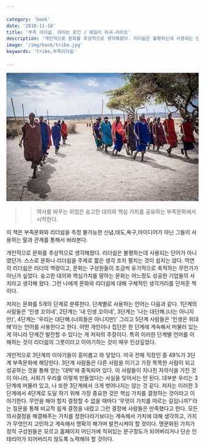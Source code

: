 ```yaml
---

category: 'book'
date: '2018-11-18'
title: '부족 리더쉽. 데이브 로건 / 헤일리 피셔-라이트'
description: '개인적으로 문화를 추상적으로 생각해왔다. 리더쉽은 불평하는데 사용되는 단어가 아니였던가. 스스로 문화나 리더쉽을 주제로 짧은 생각 조차 펼치는 것이 쉽지는 않다. 막연히 리더쉽은 리더의 역량이고, 문화는 구성원들이 조금씩 유기적으로 축적하는 무언가가 아닌가 싶었다. 숭고한 대의와 핵심가치를 말하는 문화는 어느정도 성공한 기업들의 사치라고 생각해 왔다. 그런 나에게 문화와 리더쉽에 대해 구체적인 생각거리를 던져준 책이다.' 
image: '/img/book/tribe.jpg'
keywords: 'tribe,부족리더쉽'

---
```


![tribe](/img/book/tribe.jpg "tribe")

>> 역사를 바꾸는 위업은 숭고한 대의와 핵심 가치를 공유하는 부족문화에서 시작한다.

이 책은 부족문화와 리더쉽을 측정 불가능한 신념,태도,욕구,아이디어가 아닌 그들이 사용하는 말과 관계를 통해서 바라본다.

개인적으로 문화를 추상적으로 생각해왔다. 리더쉽은 불평하는데 사용되는 단어가 아니였던가. 스스로 문화나 리더쉽을 주제로 짧은 생각 조차 펼치는 것이 쉽지는 않다. 막연히 리더쉽은 리더의 역량이고, 문화는 구성원들이 조금씩 유기적으로 축적하는 무언가가 아닌가 싶었다. 숭고한 대의와 핵심가치를 말하는 문화는 어느정도 성공한 기업들의 사치라고 생각해 왔다. 그런 나에게 문화와 리더쉽에 대해 구체적인 생각거리를 던져준 책이다.

저자는 문화를 5개의 단계로 분류한다. 단계별로 사용하는 언어는 다음과 같다. 1단계의 사람들은 '인생 꼬이네', 2단계는 '내 인생 꼬이네', 3단계는 '나는 대단해.(너는 아니지만)', 4단계는 '우리는 대단해.(너희들은 아니지만)' 그리고 5단계 사람들은 '인생은 위대해'라는 언어를 사용한다고 한다. 어떤 개인이나 집단은 한 단계에 계속해서 머물러 있는게 아니라 단계간 발전할 수 있다는 게 저자의 주장이다. 특히 이러한 단계별 언어를 이해하는 것이 리더쉽의 그릇이라고 이야기하는 것이 매우 인상깊었다.

개인적으로 3단계의 이야기들이 흥미롭고 와 닿았다. 미국 전체 직장인 중 49%가 3단계 부족문화에 해당한다. 3단계 사람들은 다른 사람을 이기고 가장 똑똑한 사람이 되고 성공하는 것을 통해 얻는 '대박'에 중독되어 있다. 이 사람들이 지나친 자의식을 가진 것이 아니라, 사회가 우리를 이렇게 만들었다는 사실을 잊어서는 안 된다. 대부분 우리는 3단계에 머물러 있고, 나 또한 3단계에서 크게 벗어나지는 않는 것 같다. 저자는 이러한 3단계에서 4단계로 도달 하기 위해 가장 중요한 것은 핵심 가치를 결정하는 것이라고 이야기한다. 무언을 해야 할지 결정할 수 없을 때마다 '무엇이 가치를 따르는 길입니까?'라는 질문을 통해 비교적 쉽게 결정을 내렸고 그런 결정에 사람들은 만족했다고 한다. 모든 의사결정을 해결해주는 가치를 정한다라기보다는 계속해서 가치에 대해 생각하고, 가치가 무엇인지 고민하고 계속해서 명확히 해가며 발전시켜야 할 것이다. 명문화된 가치가 정작 구성원들은 모르고 홈페이지 어딘가에 적혀있는 문구정도가 되어버리거나 단순 인테리어가 되어버리지 않도록 노력해야 할 것이다.
